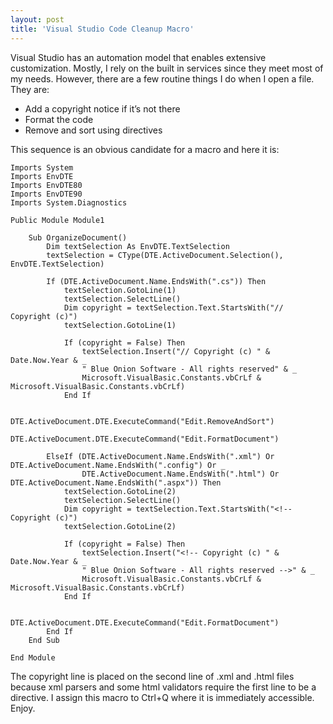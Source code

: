 ```yaml
---
layout: post
title: 'Visual Studio Code Cleanup Macro'
---
```

Visual Studio has an automation model that enables extensive customization. Mostly, I rely on the built in services since they meet most of my needs. However, there are a few routine things I do when I open a file. They are:

  * Add a copyright notice if it’s not there 
  * Format the code 
  * Remove and sort using directives 

This sequence is an obvious candidate for a macro and here it is:
    
    Imports System
    Imports EnvDTE
    Imports EnvDTE80
    Imports EnvDTE90
    Imports System.Diagnostics
    
    Public Module Module1
    
        Sub OrganizeDocument()
            Dim textSelection As EnvDTE.TextSelection
            textSelection = CType(DTE.ActiveDocument.Selection(), EnvDTE.TextSelection)
    
            If (DTE.ActiveDocument.Name.EndsWith(".cs")) Then
                textSelection.GotoLine(1)
                textSelection.SelectLine()
                Dim copyright = textSelection.Text.StartsWith("// Copyright (c)")
                textSelection.GotoLine(1)
    
                If (copyright = False) Then
                    textSelection.Insert("// Copyright (c) " & Date.Now.Year & _
                    " Blue Onion Software - All rights reserved" & _
                    Microsoft.VisualBasic.Constants.vbCrLf & Microsoft.VisualBasic.Constants.vbCrLf)
                End If
    
                DTE.ActiveDocument.DTE.ExecuteCommand("Edit.RemoveAndSort")
                DTE.ActiveDocument.DTE.ExecuteCommand("Edit.FormatDocument")
    
            ElseIf (DTE.ActiveDocument.Name.EndsWith(".xml") Or DTE.ActiveDocument.Name.EndsWith(".config") Or _
                    DTE.ActiveDocument.Name.EndsWith(".html") Or DTE.ActiveDocument.Name.EndsWith(".aspx")) Then
                textSelection.GotoLine(2)
                textSelection.SelectLine()
                Dim copyright = textSelection.Text.StartsWith("<!-- Copyright (c)")
                textSelection.GotoLine(2)
    
                If (copyright = False) Then
                    textSelection.Insert("<!-- Copyright (c) " & Date.Now.Year & _
                    " Blue Onion Software - All rights reserved -->" & _
                    Microsoft.VisualBasic.Constants.vbCrLf & Microsoft.VisualBasic.Constants.vbCrLf)
                End If
    
                DTE.ActiveDocument.DTE.ExecuteCommand("Edit.FormatDocument")
            End If
        End Sub
    
    End Module

The copyright line is placed on the second line of .xml and .html files because xml parsers and some html validators require the first line to be a directive. I assign this macro to Ctrl+Q where it is immediately accessible. Enjoy.
